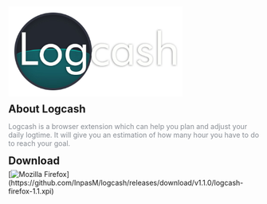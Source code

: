 
<h1 align="left" style="outline: none; border: none; padding: 0; margin: 0">
	<img src="logcash-line.png" width="350px">
</h1>

<h2 style="outline: none; border: none; padding: 0; margin: 6px 0">About Logcash</h2>
<p style="color: #888d94">
Logcash is a browser extension which can help you plan and adjust your daily logtime. It will give you an estimation of how many hour you have to do to reach your goal.

<h2 style="outline: none; border: none; padding: 0; margin: 6px 0">Download</h2>
[<img src="https://www.mozilla.org/media/img/structured-data/logo-firefox-browser.fbc7ffbb50fd.png" download="https://github.com/InpasM/logcash/releases/download/v1.1.0/logcash-firefox-1.1.xpi" width="64" style="opacity: 1;" alt="Mozilla Firefox" title="Download for Mozilla Firefox">](https://github.com/InpasM/logcash/releases/download/v1.1.0/logcash-firefox-1.1.xpi)